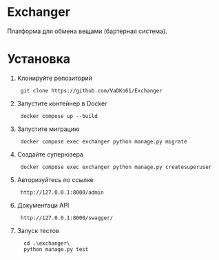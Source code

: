 # Exchanger

Платформа для обмена вещами (бартерная система).

# Установка

1. Клонируйте репозиторий

        git clone https://github.com/VaDKo61/Exchanger

2. Запустите контейнер в Docker

        docker compose up --build

3. Запустите миграцию

        docker compose exec exchanger python manage.py migrate

4. Создайте суперюзера

        docker compose exec exchanger python manage.py createsuperuser

5. Авторизуйтесь по ссылке 

        http://127.0.0.1:8000/admin

6. Документаци API

        http://127.0.0.1:8000/swagger/

7. Запуск тестов

         cd .\exchanger\
         python manage.py test
         


        


